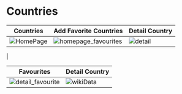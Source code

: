 # Countries

| Countries | Add Favorite Countries | Detail Country |
| ------------- | ------------- | ------------- |
|![HomePage](https://user-images.githubusercontent.com/73468385/201491014-0565c857-f472-41bf-b1ac-074faff89b08.png) | ![homepage_favourites](https://user-images.githubusercontent.com/73468385/201491054-125fc504-f70b-459f-91d2-a88e1fd06287.png) | ![detail](https://user-images.githubusercontent.com/73468385/201491074-cc1a8b36-b8ee-4cd8-a4ad-9ac2bc2ce147.png)
 | 

| Favourites    | Detail Country |
| ------------- | ------------- |
| ![detail_favourite](https://user-images.githubusercontent.com/73468385/201491113-3fa3fe8b-c7f7-4f48-8f4e-e09cf001ad24.png) | ![wikiData](https://user-images.githubusercontent.com/73468385/201491229-b490bbba-b132-42f7-bb5c-a51f81bd148e.png) |



